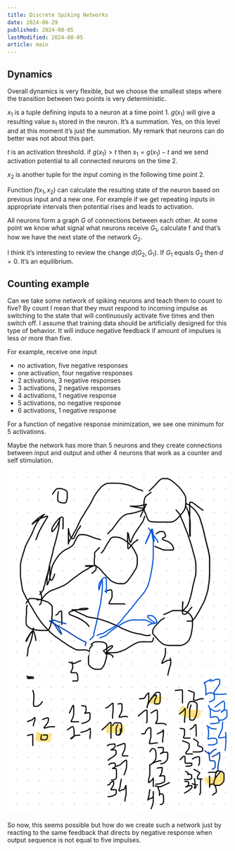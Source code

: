 ```yaml
---
title: Discrete Spiking Networks
date: 2024-06-29
published: 2024-08-05
lastModified: 2024-08-05
article: main
---
```

## Dynamics

Overall dynamics is very flexible, but we choose the smallest steps where the transition between two points is very deterministic.

$x_1$ is a tuple defining inputs to a neuron at a time point 1. $g(x_1)$ will give a resulting value $s_1$ stored in the neuron. It’s a summation. Yes, on this level and at this moment it’s just the summation. My remark that neurons can do better was not about this part.

$t$ is an activation threshold. if $g(x_1) \gt t$ then $s_1 = g(x_1) - t$ and we send activation potential to all connected neurons on the time 2.

$x_2$ is another tuple for the input coming in the following time point 2. 

Function $f(x_1, x_2)$ can calculate the resulting state of the neuron based on previous input and a new one. For example if we get repeating inputs in appropriate intervals then potential rises and leads to activation. 

All neurons form a graph $G$ of connections between each other. At some point we know what signal what neurons receive $G_1$, calculate f and that’s how we have the next state of the network $G_2$.

I think it’s interesting to review the change $d(G_2, G_1)$. If $G_1$ equals $G_2$ then $d = 0$. It’s an equilibrium.

## Counting example

Can we take some network of spiking neurons and teach them to count to five? By count I mean that they must respond to incoming impulse as switching to the state that will continuously activate five times and then switch off. I assume that training data should be artificially designed for this type of behavior. It will induce negative feedback if amount of impulses is less or more than five.

For example, receive one input

- no activation, five negative responses
- one activation, four negative responses
- 2 activations, 3 negative responses
- 3 activations, 2 negative responses
- 4 activations, 1 negative response
- 5 activations, no negative response
- 6 activations, 1 negative response

For a function of negative response minimization, we see one minimum for 5 activations.

Maybe the network has more than 5 neurons and they create connections between input and output and other 4 neurons that work as a counter and self stimulation.

![Count to five network sketch with active neurons listed on every discrete step](./count-to-5-network-sketch.jpeg)

So now, this seems possible but how do we create such a network just by reacting to the same feedback that directs by negative response when output sequence is not equal to five impulses.

